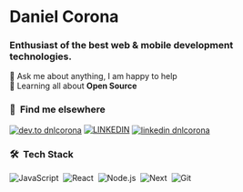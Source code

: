 # Daniel Corona
### Enthusiast of the best web & mobile development technologies.

💬 Ask me about anything, I am happy to help</br>
🌱 Learning all about **Open Source**</br>
<!-- 👨‍💻 All of my projects are available at [danielcorona.com.br](https://danielcorona.com.br) -->

### 📸 &nbsp;Find me elsewhere

<a href="https://dev.to/dnlcorona" target="blank"><img align="center" src="https://img.shields.io/badge/-dnlcorona-05122A?style=for-the-badge&logo=dev.to" alt="dev.to dnlcorona"/></a>
[![LINKEDIN](https://img.shields.io/badge/Linkedin-05122A?style=for-the-badge&logo=linkedin)](https://www.linkedin.com/in/dnlcorona)
<a href="https://linkedin.com/in/dnlcorona" target="blank"><img align="center" src="https://img.shields.io/badge/-dnlcorona-05122A?style=for-the-badge&logo=linkedin" alt="linkedin dnlcorona"/></a>


### 🛠 &nbsp;Tech Stack
![JavaScript](https://img.shields.io/badge/-JavaScript-05122A?style=flat&logo=javascript)&nbsp;
![React](https://img.shields.io/badge/-React-05122A?style=flat&logo=react)&nbsp;
![Node.js](https://img.shields.io/badge/-Node.js-05122A?style=flat&logo=node.js)&nbsp;
![Next](https://img.shields.io/badge/-Next-05122A?style=flat&logo=next.js)&nbsp;
![Git](https://img.shields.io/badge/-Git-05122A?style=flat&logo=git)&nbsp;
